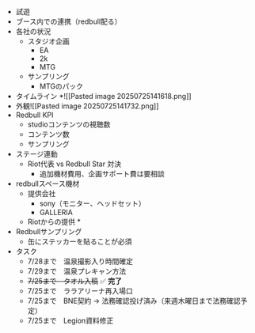 * 試遊
* ブース内での連携（redbull配る）
* 各社の状況
	* スタジオ企画
		* EA
		* 2k
		* MTG
	* サンプリング
		* MTGのパック
* タイムライン
*![[Pasted image 20250725141618.png]]
* 外観![[Pasted image 20250725141732.png]]
* Redbull KPI
	* studioコンテンツの視聴数
	* コンテンツ数
	* サンプリング
* ステージ連動
	* Riot代表 vs Redbull Star 対決
		* 追加機材費用、企画サポート費は要相談
* redbullスペース機材
	* 提供会社
		* sony（モニター、ヘッドセット）
		* GALLERIA
	* Riotからの提供
		* 
* Redbullサンプリング
	* 缶にステッカーを貼ることが必須
* タスク
	*  7/28まで　温泉撮影入り時間確定
	* 7/29まで　温泉プレキャン方法
	* ~~7/25まで　タオル入稿~~ ✅ **完了**
	* 7/25まで　ララアリーナ再入場口
	* 7/25まで　BNE契約 → 法務確認投げ済み（来週木曜日まで法務確認予定）
	* 7/25まで　Legion資料修正
